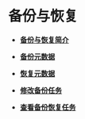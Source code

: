 # 备份与恢复<a name="ZH-CN_TOPIC_0174499478"></a>

-   **[备份与恢复简介](备份与恢复简介-154.md)**  

-   **[备份元数据](备份元数据-155.md)**  

-   **[恢复元数据](恢复元数据-156.md)**  

-   **[修改备份任务](修改备份任务-157.md)**  

-   **[查看备份恢复任务](查看备份恢复任务-158.md)**  


